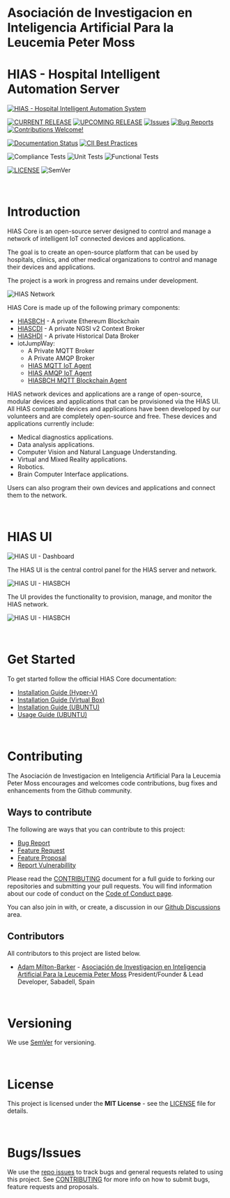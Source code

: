 # Asociación de Investigacion en Inteligencia Artificial Para la Leucemia Peter Moss
# HIAS - Hospital Intelligent Automation Server

[![HIAS - Hospital Intelligent Automation System](assets/images/project-banner.jpg)](https://github.com/aiial/hias-core)

[![CURRENT RELEASE](https://img.shields.io/badge/CURRENT%20RELEASE-3.0.0-blue.svg)](https://github.com/aiial/hias-core/tree/release-3.0.0) [![UPCOMING RELEASE](https://img.shields.io/badge/DEV%20BRANCH-develop-blue.svg)](https://github.com/aiial/hias-core/tree/release-3.0.0) [![Issues](https://img.shields.io/badge/Issues-Welcome-lightgrey.svg)](issues) [![Bug Reports](https://img.shields.io/badge/Bug%20Reports-Welcome-lightgrey.svg)](https://github.com/aiial/hias-core/issues/new?assignees=&labels=&template=bug_report.md&title=) [![Contributions Welcome!](https://img.shields.io/badge/Contributions-Welcome-lightgrey.svg)](CONTRIBUTING.md)

[![Documentation Status](https://readthedocs.org/projects/hias-core/badge/?version=latest)](https://hias-core.readthedocs.io/en/latest/?badge=latest)
 [![CII Best Practices](https://bestpractices.coreinfrastructure.org/projects/5140/badge)](https://bestpractices.coreinfrastructure.org/projects/5140)

![Compliance Tests](https://img.shields.io/badge/Compliance%20Tests-TODO-red)
![Unit Tests](https://img.shields.io/badge/Unit%20Tests-TODO-red)
![Functional Tests](https://img.shields.io/badge/Functional%20Tests-TODO-red)

 [![LICENSE](https://img.shields.io/badge/LICENSE-MIT-blue.svg)](LICENSE) ![SemVer](https://img.shields.io/badge/semver-2.0.0-blue)

&nbsp;

# Introduction
HIAS Core is an open-source server designed to control and manage a network of intelligent IoT connected devices and applications.

The goal is to create an open-source platform that can be used by hospitals, clinics, and other medical organizations to control and manage their devices and applications.

The project is a work in progress and remains under development.

![HIAS Network](assets/images/hias-network-v3.jpg)

HIAS Core is made up of the following primary components:

- [HIASBCH](https://github.com/aiial/hiasbch) - A private Ethereum Blockchain
- [HIASCDI](https://github.com/aiial/hiascdi) - A private NGSI v2 Context Broker
- [HIASHDI](https://github.com/aiial/hiashdi) - A private Historical Data Broker
- iotJumpWay:
    - A Private MQTT Broker
    - A Private AMQP Broker
    - [HIAS MQTT IoT Agent](https://github.com/aiial/hias-mqtt-iot-agent)
    - [HIAS AMQP IoT Agent](https://github.com/aiial/hias-amqp-iot-agent)
    - [HIASBCH MQTT Blockchain Agent](https://github.com/aiial/hiasbch-mqtt-blockchain-agent)

HIAS network devices and applications are a range of open-source, modular devices and applications that can be provisioned via the HIAS UI. All HIAS compatible devices and applications have been developed by our volunteers and are completely open-source and free. These devices and applications currently include:

- Medical diagnostics applications.
- Data analysis applications.
- Computer Vision and Natural Language Understanding.
- Virtual and Mixed Reality applications.
- Robotics.
- Brain Computer Interface applications.

Users can also program their own devices and applications and connect them to the network.

&nbsp;

# HIAS UI

![HIAS UI - Dashboard](assets/images/hias-ui-dashboard.jpg)

The HIAS UI is the central control panel for the HIAS server and network.

![HIAS UI - HIASBCH](assets/images/hias-ui-hiasbch.jpg)

The UI provides the functionality to provision, manage, and monitor the HIAS network.

![HIAS UI - HIASBCH](assets/images/hias-ui-iot-agent.jpg)

&nbsp;

# Get Started
To get started follow the official HIAS Core documentation:

- [Installation Guide (Hyper-V)](https://hias-core.readthedocs.io/en/latest/installation/hyperv/)
- [Installation Guide (Virtual Box)](https://hias-core.readthedocs.io/en/latest/installation/virtualbox/)
- [Installation Guide (UBUNTU)](https://hias-core.readthedocs.io/en/latest/installation/ubuntu/)
- [Usage Guide (UBUNTU)](https://hias-core.readthedocs.io/en/latest/usage/ubuntu/)

&nbsp;

# Contributing
The Asociación de Investigacion en Inteligencia Artificial Para la Leucemia Peter Moss encourages and welcomes code contributions, bug fixes and enhancements from the Github community.

## Ways to contribute

The following are ways that you can contribute to this project:

- [Bug Report](https://github.com/aiial/hias-core/issues/new?assignees=&labels=&template=bug_report.md&title=)
- [Feature Request](https://github.com/aiial/hias-core/issues/new?assignees=&labels=&template=feature_request.md&title=)
- [Feature Proposal](https://github.com/aiial/hias-core/issues/new?assignees=&labels=&template=feature-proposal.md&title=)
- [Report Vulnerabillity](https://github.com/aiial/hias-core/issues/new?assignees=&labels=&template=report-a-vulnerability.md&title=)

Please read the [CONTRIBUTING](CONTRIBUTING.md "CONTRIBUTING") document for a full guide to forking our repositories and submitting your pull requests. You will find information about our code of conduct on the [Code of Conduct page](CODE-OF-CONDUCT.md "Code of Conduct page").

You can also join in with, or create, a discussion in our [Github Discussions](https://github.com/aiial/HIASCDI/discussions) area.

## Contributors

All contributors to this project are listed below.

- [Adam Milton-Barker](https://www.leukemiaairesearch.com/association/volunteers/adam-milton-barker "Adam Milton-Barker") - [Asociación de Investigacion en Inteligencia Artificial Para la Leucemia Peter Moss](https://www.leukemiaresearchassociation.ai "Asociación de Investigacion en Inteligencia Artificial Para la Leucemia Peter Moss") President/Founder & Lead Developer, Sabadell, Spain

&nbsp;

# Versioning
We use [SemVer](https://semver.org/) for versioning.

&nbsp;

# License
This project is licensed under the **MIT License** - see the [LICENSE](LICENSE "LICENSE") file for details.

&nbsp;

# Bugs/Issues
We use the [repo issues](issues "repo issues") to track bugs and general requests related to using this project. See [CONTRIBUTING](CONTRIBUTING.md "CONTRIBUTING") for more info on how to submit bugs, feature requests and proposals.
